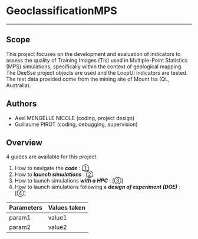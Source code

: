 # GeoclassificationMPS

---
## Scope
This project focuses on the development and evaluation of indicators to assess the quality of Training Images (TIs) used in Multiple-Point Statistics (MPS) simulations, specifically within the context of geological mapping. The DeeSse project objects are used and the LoopUI indicators are tested. The test data provided come from the mining site of Mount Isa (QL, Australia). 

## Authors
- Axel MENGELLE NICOLE (coding, project design)
- Guillaume PIROT (coding, debugging, supervision)

## Overview
4 guides are available for this project.
1. How to navigate the ***code*** : [①](https://github.com/AxMeNi/GeoclassificationMPS/blob/main/Guide%20I%20%C2%B7%20Navigate%20the%20code.md)
2. How to ***launch simulations*** : [②](https://github.com/AxMeNi/GeoclassificationMPS/blob/main/Guide%20II%20%C2%B7%20Launch%20simulations.md)
3. How to launch simulations ***with a HPC*** : [③]
4. How to launch simulations following a ***design of experiment (DOE)*** : [④]

| Parameters | Values taken |
| ----------- | ----------- |
| param1 | value1 |
| param2 | value2 |

